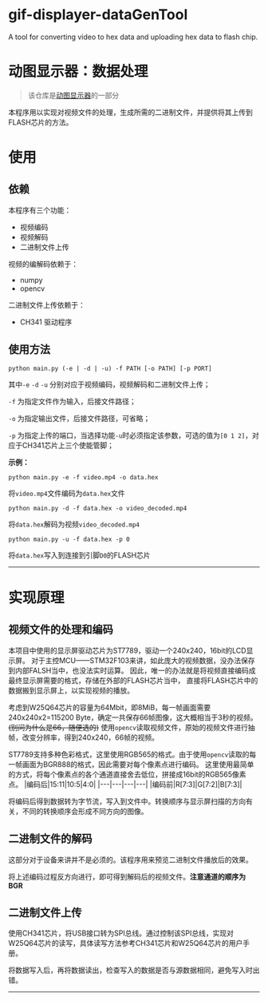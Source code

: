 # gif-displayer-dataGenTool
A tool for converting video to hex data and uploading hex data to flash chip.

# 动图显示器：数据处理

> 该仓库是[动图显示器](https://github.com/TongLeen/gif-displayer)的一部分

本程序用以实现对视频文件的处理，生成所需的二进制文件，并提供将其上传到FLASH芯片的方法。

# 使用

## 依赖

本程序有三个功能：
- 视频编码
- 视频解码
- 二进制文件上传

视频的编解码依赖于：
- numpy
- opencv

二进制文件上传依赖于：
- CH341 驱动程序

## 使用方法

`python main.py (-e | -d | -u) -f PATH [-o PATH] [-p PORT]`

其中`-e` `-d` `-u` 分别对应于视频编码，视频解码和二进制文件上传；

`-f` 为指定文件作为输入，后接文件路径；

`-o` 为指定输出文件，后接文件路径，可省略；

`-p` 为指定上传的端口，当选择功能`-u`时必须指定该参数，可选的值为`[0 1 2]`，对应于CH341芯片上三个使能管脚；

**示例：**

`python main.py -e -f video.mp4 -o data.hex`

将`video.mp4`文件编码为`data.hex`文件

`python main.py -d -f data.hex -o video_decoded.mp4`

将`data.hex`解码为视频`video_decoded.mp4`

`python main.py -u -f data.hex -p 0`

将`data.hex`写入到连接到引脚`D0`的FLASH芯片

---

# 实现原理

## 视频文件的处理和编码

本项目中使用的显示屏驱动芯片为ST7789，驱动一个240x240，16bit的LCD显示屏。
对于主控MCU——STM32F103来讲，如此庞大的视频数据，没办法保存到内部FALSH当中，也没法实时运算。
因此，唯一的办法就是将视频直接编码成最终显示屏需要的格式，存储在外部的FLASH芯片当中，
直接将FLASH芯片中的数据搬到显示屏上，以实现视频的播放。

考虑到W25Q64芯片的容量为64Mbit，即8MiB，每一帧画面需要 240x240x2=115200 Byte，确定一共保存66帧图像，这大概相当于3秒的视频。
~~(别问为什么是66，随便选的)~~
使用`opencv`读取视频文件，原始的视频文件进行抽帧，改变分辨率，得到240x240，66帧的视频。

ST7789支持多种色彩格式，这里使用RGB565的格式。由于使用`opencv`读取的每一帧画面为BGR888的格式，因此需要对每个像素点进行编码。
这里使用最简单的方式，将每个像素点的各个通道直接舍去低位，拼接成16bit的RGB565像素点。
|编码后|15:11|10:5|4:0|
|---|---|---|---|
|编码前|R[7:3]|G[7:2]|B[7:3]|

将编码后得到数据转为字节流，写入到文件中。转换顺序与显示屏扫描的方向有关，不同的转换顺序会形成不同方向的图像。

## 二进制文件的解码

这部分对于设备来讲并不是必须的。该程序用来预览二进制文件播放后的效果。

将上述编码过程反方向进行，即可得到解码后的视频文件。**注意通道的顺序为BGR**

## 二进制文件上传

使用CH341芯片，将USB接口转为SPI总线。通过控制该SPI总线，实现对W25Q64芯片的读写，具体读写方法参考CH341芯片和W25Q64芯片的用户手册。

将数据写入后，再将数据读出，检查写入的数据是否与源数据相同，避免写入时出错。

---


